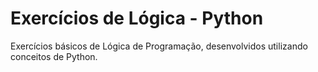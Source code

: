 # Exercícios de Lógica - Python
Exercícios básicos de Lógica de Programação, desenvolvidos utilizando conceitos de Python.

